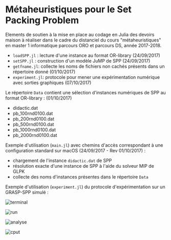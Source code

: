 # Métaheuristiques pour le Set Packing Problem

Elements de soutien à la mise en place au codage en Julia des devoirs maison à réaliser dans le cadre du distanciel du cours "métaheuristiques" en master 1 informatique parcours ORO et parcours DS, année 2017-2018.

- `loadSPP.jl` : lecture d'une instance au format OR-library (24/09/2017)
- `setSPP.jl` : construction d'un modèle JuMP de SPP (24/09/2017)
- `getfname.jl`: collecte les noms de fichiers non cachés présents dans un répertoire donné (01/10/2017)
- `experiment.jl`: protocole pour mener une expérimentation numérique avec sorties graphiques (07/10/2017)

Le répertoire `Data` contient une sélection d'instances numériques de SPP au format OR-library : (01/10/2017)
- didactic.dat
- pb_100rnd0100.dat 
- pb_200rnd0100.dat 
- pb_500rnd0100.dat
- pb_1000rnd0100.dat
- pb_2000rnd0100.dat

Exemple d'utilisation (`main.jl`) avec chemins d'accès correspondant à une configuration standard sur macOS (24/09/2017 - Rev 01/10/2017) :
- chargement de l'instance `didactic.dat` de SPP
- résolution exacte d'une instance de SPP à l'aide du solveur MIP de GLPK
- collecte des noms d'instances présentes dans le répertoire `Data`

Exemple d'utilisation (`experiment.jl`) du protocole d'expérimentation sur un GRASP-SPP simulé :

![terminal](https://github.com/xgandibleux/meta2017/blob/master/doc/terminal.jpg)

![run](https://github.com/xgandibleux/meta2017/blob/master/doc/Examen_d'un_run.jpg)

![analyse](https://github.com/xgandibleux/meta2017/blob/master/doc/bilan_tous_runs.jpg)

![cput](https://github.com/xgandibleux/meta2017/blob/master/doc/bilan_CPUt_tous_runs.jpg)
